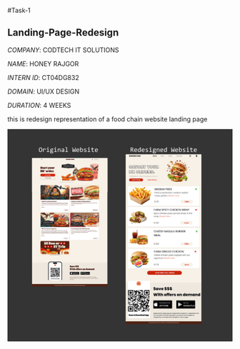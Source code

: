 #Task-1

## Landing-Page-Redesign

*COMPANY*: CODTECH IT SOLUTIONS

*NAME*: HONEY RAJGOR

*INTERN ID*: CT04DG832

*DOMAIN*: UI/UX DESIGN

*DURATION*: 4 WEEKS

this is redesign representation of a food chain website landing page

![image_alt](https://github.com/HoneyRajgor/Landing-Page-Redesign/blob/main/landing-page.png?raw=true)
